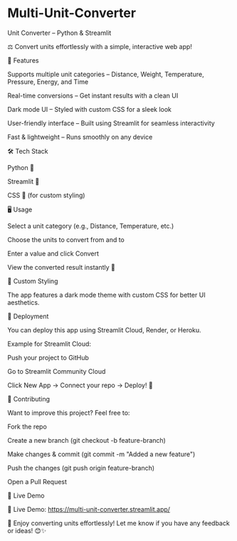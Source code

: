 # Multi-Unit-Converter
Unit Converter – Python & Streamlit

⚖️ Convert units effortlessly with a simple, interactive web app!

 

🚀 Features

Supports multiple unit categories – Distance, Weight, Temperature, Pressure, Energy, and Time

Real-time conversions – Get instant results with a clean UI

Dark mode UI – Styled with custom CSS for a sleek look

User-friendly interface – Built using Streamlit for seamless interactivity

Fast & lightweight – Runs smoothly on any device

🛠 Tech Stack

Python 🐍

Streamlit 🎈

CSS 🎨 (for custom styling)


🖥️ Usage

Select a unit category (e.g., Distance, Temperature, etc.)

Choose the units to convert from and to

Enter a value and click Convert

View the converted result instantly 🎯

🎨 Custom Styling

The app features a dark mode theme with custom CSS for better UI aesthetics.

🚀 Deployment

You can deploy this app using Streamlit Cloud, Render, or Heroku.

Example for Streamlit Cloud:

Push your project to GitHub

Go to Streamlit Community Cloud

Click New App → Connect your repo → Deploy! 🎉

🤝 Contributing

Want to improve this project? Feel free to:

Fork the repo

Create a new branch (git checkout -b feature-branch)

Make changes & commit (git commit -m "Added a new feature")

Push the changes (git push origin feature-branch)

Open a Pull Request


📌 Live Demo 

🔗 Live Demo: https://multi-unit-converter.streamlit.app/

🚀 Enjoy converting units effortlessly! Let me know if you have any feedback or ideas! 😊✨

